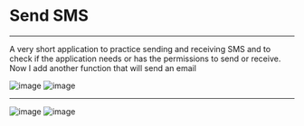 # Send SMS
---
A very short application to practice sending and receiving SMS and to check if the application needs or has the permissions to send or receive. Now I add another function that will send an email 

![image](https://github.com/SrbastianM/SMS/assets/61092885/5333f6d8-0ff4-407b-9220-1351223894b2)
![image](https://github.com/SrbastianM/SMS/assets/61092885/75d9f6f7-c82d-4c77-9f36-1f31d76472ca)

---

![image](https://github.com/SrbastianM/SMS/assets/61092885/bb94d19d-6821-4406-a4bc-a008ecf8ff7c)
![image](https://github.com/SrbastianM/SMS/assets/61092885/0afd3bcb-bbc0-4ff4-9444-1ff308609e4f)

